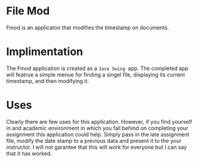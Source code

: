 File Mod
====

Fmod is an applicaton that modifies the timestamp on documents.

Implimentation
=============

The Fmod application is created as a `Java Swing `app. The completed app will featrue a simple menue for finding a singel file, displaying its current timestamp, and then modifying it. 

Uses
====

Clearly there are few uses for this application. However, if you find yourself in and academic environment in which you fall behind on completing your assignment this application could help. Simply pass in the late assignment file, modify the date stamp to a previous data and present it to the your instructor. I will not garantee that this will work for everyone but I can say that it has worked.

